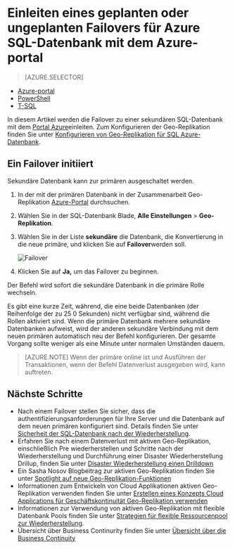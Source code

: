 <properties 
    pageTitle="Einleiten einen geplanten oder ungeplanten Failover für Azure SQL-Datenbank mit dem Portal Azure | Microsoft Azure" 
    description="Einleiten eines geplanten oder ungeplanten Failovers für Azure SQL-Datenbank mit dem Azure-portal" 
    services="sql-database" 
    documentationCenter="" 
    authors="stevestein" 
    manager="jhubbard" 
    editor=""/>

<tags
    ms.service="sql-database"
    ms.devlang="NA"
    ms.topic="article"
    ms.tgt_pltfrm="NA"
    ms.workload="data-management" 
    ms.date="08/29/2016"
    ms.author="sstein"/>

# <a name="initiate-a-planned-or-unplanned-failover-for-azure-sql-database-with-the-azure-portal"></a>Einleiten eines geplanten oder ungeplanten Failovers für Azure SQL-Datenbank mit dem Azure-portal


> [AZURE.SELECTOR]
- [Azure-portal](sql-database-geo-replication-failover-portal.md)
- [PowerShell](sql-database-geo-replication-failover-powershell.md)
- [T-SQL](sql-database-geo-replication-failover-transact-sql.md)


In diesem Artikel werden die Failover zu einer sekundären SQL-Datenbank mit dem [Portal Azure](http://portal.azure.com)einleiten. Zum Konfigurieren der Geo-Replikation finden Sie unter [Konfigurieren von Geo-Replikation für SQL Azure-Datenbank](sql-database-geo-replication-portal.md).


## <a name="initiate-a-failover"></a>Ein Failover initiiert

Sekundäre Datenbank kann zur primären ausgeschaltet werden.  

1. In der mit der primären Datenbank in der Zusammenarbeit Geo-Replikation [Azure-Portal](http://portal.azure.com) durchsuchen.
2. Wählen Sie in der SQL-Datenbank Blade, **Alle Einstellungen** > **Geo-Replikation**.
3. Wählen Sie in der Liste **sekundäre** die Datenbank, die Konvertierung in die neue primäre, und klicken Sie auf **Failover**werden soll.

    ![Failover][2]

4. Klicken Sie auf **Ja,** um das Failover zu beginnen.

Der Befehl wird sofort die sekundäre Datenbank in die primäre Rolle wechseln. 

Es gibt eine kurze Zeit, während, die eine beide Datenbanken (der Reihenfolge der zu 25 0 Sekunden) nicht verfügbar sind, während die Rollen aktiviert sind. Wenn die primäre Datenbank mehrere sekundäre Datenbanken aufweist, wird der anderen sekundäre Verbindung mit dem neuen primären automatisch neu der Befehl konfigurieren. Der gesamte Vorgang sollte weniger als eine Minute unter normalen Umständen dauern. 

>[AZURE.NOTE] Wenn der primäre online ist und Ausführen der Transaktionen, wenn der Befehl Datenverlust ausgegeben wird, kann auftreten.


## <a name="next-steps"></a>Nächste Schritte   

- Nach einem Failover stellen Sie sicher, dass die authentifizierungsanforderungen für Ihre Server und die Datenbank auf dem neuen primären konfiguriert sind. Details finden Sie unter [Sicherheit der SQL-Datenbank nach der Wiederherstellung](sql-database-geo-replication-security-config.md).
- Erfahren Sie nach einem Datenverlust mit aktiven Geo-Replikation, einschließlich Pre wiederherstellen und Schritte nach der Wiederherstellung und Durchführung einer Disaster Wiederherstellung Drillup, finden Sie unter [Disaster Wiederherstellung einen Drilldown](sql-database-disaster-recovery.md)
- Ein Sasha Nosov Blogbeitrag zur aktiven Geo-Replikation finden Sie unter [Spotlight auf neue Geo-Replikation-Funktionen](https://azure.microsoft.com/blog/spotlight-on-new-capabilities-of-azure-sql-database-geo-replication/)
- Informationen zum Entwickeln von Cloud Applikationen aktiven Geo-Replikation verwenden finden Sie unter [Erstellen eines Konzepts Cloud Applications für Geschäftskontinuität Geo-Replikation verwenden](sql-database-designing-cloud-solutions-for-disaster-recovery.md)
- Informationen zur Verwendung von aktiven Geo-Replikation mit flexible Datenbank Pools finden Sie unter [Strategien für flexible Ressourcenpool zur Wiederherstellung](sql-database-disaster-recovery-strategies-for-applications-with-elastic-pool.md).
- Übersicht über Business Continurity finden Sie unter [Übersicht über die Business Continuity](sql-database-business-continuity.md)




<!--Image references-->
[1]: ./media/sql-database-geo-replication-failover-portal/failover.png
[2]: ./media/sql-database-geo-replication-failover-portal/secondaries.png
